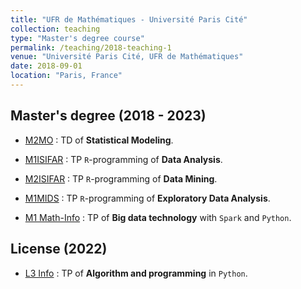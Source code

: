 ```yaml
---
title: "UFR de Mathématiques - Université Paris Cité"
collection: teaching
type: "Master's degree course"
permalink: /teaching/2018-teaching-1
venue: "Université Paris Cité, UFR de Mathématiques"
date: 2018-09-01
location: "Paris, France"
---
```


## Master's degree (2018 - 2023)


- [M2MO](https://masterfinance.math.univ-paris-diderot.fr/) : TD of **Statistical Modeling**.

- [M1ISIFAR](https://master.math.u-paris.fr/annee/m1-isifar/) : TP `R`-programming of **Data Analysis**.

- [M2ISIFAR](https://master.math.u-paris.fr/annee/m2-isifar/) : TP `R`-programming of **Data Mining**.

- [M1MIDS](https://master.math.u-paris.fr/annee/m1-mi/) : TP `R`-programming of **Exploratory Data Analysis**.

- [M1 Math-Info](https://master.math.u-paris.fr/modules/m1mi-big-data/) : TP of **Big data technology** with `Spark` and `Python`.

## License (2022)

- [L3 Info](https://odf.u-paris.fr/fr/offre-de-formation/licence-XA/sciences-technologies-sante-STS/informatique-K2VO937D/licence-informatique-parcours-informatique-generale-JRKM8J1B.html) : TP of **Algorithm and programming** in `Python`.

<!-- 
Courses (Khmer)
===========

- [Introduction to Machine Learning](https://hassothea.github.io/MLcourses/index.html)

- [FPB - Machine Learning Course](https://hassothea.github.io/FPB_ML_course/index.html)

-->


